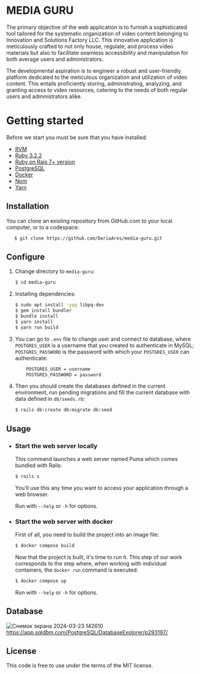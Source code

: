 # MEDIA GURU
The primary objective of the web application is to furnish a sophisticated tool tailored for the systematic organization of video content belonging to Innovation and Solutions Factory LLC. This innovative application is meticulously crafted to not only house, regulate, and process video materials but also to facilitate seamless accessibility and manipulation for both average users and administrators.

The developmental aspiration is to engineer a robust and user-friendly platform dedicated to the meticulous organization and utilization of video content. This entails proficiently storing, administrating, analyzing, and granting access to video resources, catering to the needs of both regular users and administrators alike.
<br>


# Getting started

Before we start you must be sure that you have installed:

- [RVM](http://rvm.io/rvm/install)
- [Ruby 3.2.2](https://gist.github.com/pboksz/4649025)
- [Ruby on Rais 7+ version](https://guides.rubyonrails.org/v5.1/getting_started.html)
- [PostgreSQL](https://www.postgresql.org/docs/current/tutorial-install.html)
- [Docker](https://docs.docker.com/engine/install/)
- [Npm](https://docs.npmjs.com/downloading-and-installing-node-js-and-npm)
- [Yarn](https://classic.yarnpkg.com/lang/en/docs/install/#debian-stablehttps://classic.yarnpkg.com/lang/en/docs/install/#debian-stable)

## Installation
You can clone an existing repository from GitHub.com to your local computer, or to a codespace:

```sh
   $ git clone https://github.com/DariaAres/media-guru.git
```

## Configure

1. Change directory to `media-guru`:

    ```sh
    $ cd media-guru
    ```

1. Installing dependencies:

    ```sh
    $ sudo apt install -yqq libpq-dev
    $ gem install bundler
    $ bundle install
    $ yarn install
    $ yarn run build
    ```

1. You can go to `.env` file to change user and connect to database, where `POSTGRES_USER` is a username that you created to authenticate in MySQL; `POSTGRES_PASSWORD` is the password with which your `POSTGRES_USER` can authenticate:

    ```sh
        POSTGRES_USER = username
        POSTGRES_PASSWORD = password
    ```

1. Then you should create the databases defined in the current environment, run pending migrations and fill the current database with data defined in `db/seeds.rb`:

    ```sh
    $ rails db:create db:migrate db:seed
    ```

## Usage

- ### Start the web server locally

    This command launches a web server named Puma which comes bundled with Rails:

    ```sh
    $ rails s
    ```
    You'll use this any time you want to access your application through a web browser.

    Run with `--help` or `-h` for options.

- ### Start the web server with docker
    First of all, you need to build the project into an image file:

    ```sh
    $ docker compose build
    ```

    Now that the project is built, it's time to run it. This step of our work corresponds to the step where, when working with individual containers, the `docker run` command is executed:

    ```sh
    $ docker compose up
    ```
    Run with `--help` or `-h` for options.

## Database
![Снимок экрана 2024-03-23 142610](https://github.com/DariaAres/media-guru/assets/120682364/5c1e0466-6af8-4d13-a8c6-b4ccad71970f)
https://app.sqldbm.com/PostgreSQL/DatabaseExplorer/p293197/


## License

This code is free to use under the terms of the MIT license.
